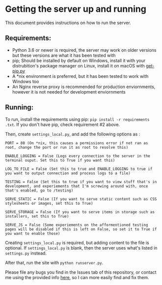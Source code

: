 # Getting the server up and running
This document provides instructions on how to run the server.

## Requirements:
- Python 3.6 or newer is required, the server may work on older versions but these versions are what it has been tested with
- pip; Should be installed by default on Windows, install it with your distrubition's package manager on Linux, install it on macOS with [get-pip.py](https://bootstrap.pypa.io/get-pip.py)
- A *nix environment is preferred, but it has been tested to work with Windows too
- An Nginx reverse proxy is recommended for production enviornments, however it is not needed for development enviornments

## Running:
To run, install the requirements using pip: `pip install -r requirements .txt`. If you don't have pip, check requirement #2 above.

Then, create `settings_local.py`, and add the following options as :

 ```
PORT = 80 (On *nix, this causes a permissions error if not ran as root, change the port or run it as root to resolve this)

ENABLE_LOGGING = False (Logs every connection to the server in the terminal ouput. Set this to True if you want this)

LOG_TO_FILE = False (Set this to true and ENABLE_LOGGING to true if you want to output connection and process logs to a file)

TESTING = False (Set this to true if you want to view stuff that's in development, and experiements that I'm screwing around with, once that's enabled, go to /testing)

SERVE_STATIC = False (If you want to serve static content such as CSS stylesheets or images, set this to True)

SERVE_STORAGE = False (If you want to serve items in storage such as installers, set this to True)

SERVE_JS = False (Some experiements on the afformentioned testing pages will be disabled if this is left on False, so set it to True if you want to enable those)

```

Creating `settings_local.py` is required, but adding content to the file is optional. If `settings_local.py` is blank, then the server uses what's listed in `settings.py` instead.

After that, run the site with `python runserver.py`.

Please file any bugs you find in the Issues tab of this repository,  or contact me using the provided info [here](https://hiden.pw/about/contact), so I can more easily find and fix them.